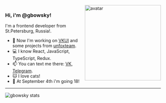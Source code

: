 <img align="right" src="https://avatars.githubusercontent.com/u/36237725?s=460&u=2bb1ca5a81aab4f089765712a2ff615314c1e024&v=4" alt="avatar" height="246"/>

### Hi, i'm @gbowsky!
I'm a frontend developer from St.Petersburg, Russia!. 

- 📱  Now I'm working on [VKUI](github.com/VKCOM/VKUI) and some projects from [unfoxteam](https://unfox.team).
- 💻  I know React, JavaScript, TypeScript, Redux.
- 📫  You can text me there: [VK](https://vk.com/gbowsky), [Telegram](https://t.me/gbowsky).
- 🐱  I love cats!
- 🍕  At September 4th i'm going 18!

---

![gbowsky stats](https://github-readme-stats.vercel.app/api?username=gbowsky&count_private=true&show_icons=true&theme=prussian)
